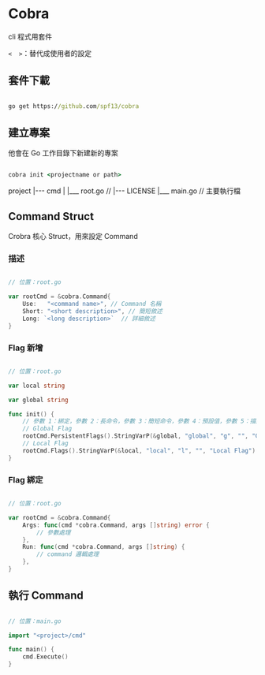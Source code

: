 # Cobra

cli 程式用套件

`<  >`：替代成使用者的設定

## 套件下載

```cmd

go get https://github.com/spf13/cobra

```

## 建立專案

他會在 Go 工作目錄下新建新的專案

```cmd

cobra init <projectname or path>

```

project
|--- cmd
|    |___ root.go // 
|--- LICENSE
|___ main.go  // 主要執行檔

## Command Struct

Crobra 核心 Struct，用來設定 Command

### 描述

```go

// 位置：root.go

var rootCmd = &cobra.Command{
	Use:   "<command name>", // Command 名稱
	Short: "<short description>", // 簡短敘述
	Long: `<long description>`  // 詳細敘述
}


```

### Flag 新增

```go

// 位置：root.go

var local string

var global string

func init() {
	// 參數 1：綁定，參數 2：長命令，參數 3：簡短命令，參數 4：預設值，參數 5：描述
	// Global Flag
	rootCmd.PersistentFlags().StringVarP(&global, "global", "g", "", "Global Flag")
	// Local Flag
	rootCmd.Flags().StringVarP(&local, "local", "l", "", "Local Flag")
}

```

### Flag 綁定

```go

// 位置：root.go

var rootCmd = &cobra.Command{
	Args: func(cmd *cobra.Command, args []string) error {
		// 參數處理
  	},
	Run: func(cmd *cobra.Command, args []string) {
		// command 邏輯處理
  	},
}


```

## 執行 Command

```go

// 位置：main.go

import "<project>/cmd"

func main() {
	cmd.Execute()
}

```